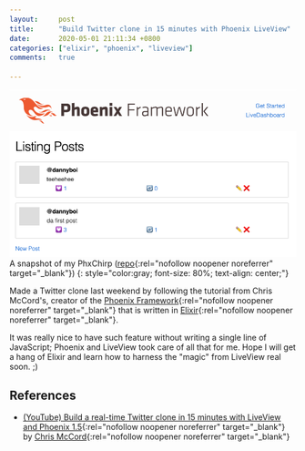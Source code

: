 ```yaml
---
layout:     post
title:      "Build Twitter clone in 15 minutes with Phoenix LiveView"
date:       2020-05-01 21:11:34 +0800
categories: ["elixir", "phoenix", "liveview"]
comments:   true

---
```

![Twitter clone in Phoenix](/assets/images/phoenix-liveview-twitter/1.png)
A snapshot of my PhxChirp ([repo](https://github.com/dannyh79/phx_chirp){:rel="nofollow noopener noreferrer" target="_blank"})
{: style="color:gray; font-size: 80%; text-align: center;"}

Made a Twitter clone last weekend by following the tutorial from Chris McCord's, creator of the [Phoenix Framework](https://github.com/phoenixframework/phoenix){:rel="nofollow noopener noreferrer" target="_blank"} that is written in [Elixir](https://elixir-lang.org/){:rel="nofollow noopener noreferrer" target="_blank"}.

It was really nice to have such feature without writing a single line of JavaScript; Phoenix and LiveView took care of all that for me. Hope I will get a hang of Elixir and learn how to harness the "magic" from LiveView real soon. ;)

## References
- [(YouTube) Build a real-time Twitter clone in 15 minutes with LiveView and Phoenix 1.5](https://www.youtube.com/watch?v=MZvmYaFkNJI){:rel="nofollow noopener noreferrer" target="_blank"} by [Chris McCord](http://chrismccord.com/){:rel="nofollow noopener noreferrer" target="_blank"}
